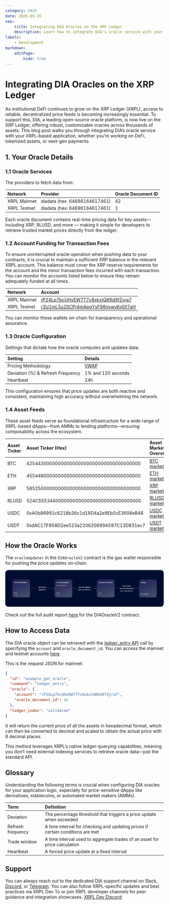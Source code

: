 ```yaml
---
category: 2025
date: 2025-05-16
seo:
    title: Integrating DIA Oracles on the XRP Ledger
    description: Learn how to integrate DIA's oracle service with your XRPL-based application to fetch up-to-date asset price information, whether you're working on DeFi, tokenized assets, or next-gen payments.
labels:
    - Development
markdown:
    editPage:
        hide: true
---
```

# Integrating DIA Oracles on the XRP Ledger

As institutional DeFi continues to grow on the XRP Ledger (XRPL), access to reliable, decentralized price feeds is becoming increasingly essential. To support this, DIA, a leading open-source oracle platform, is now live on the XRP Ledger, offering robust, customizable oracles across thousands of assets. This blog post walks you through integrating DIA’s oracle service with your XRPL-based application, whether you’re working on DeFi, tokenized assets, or next-gen payments.

<!-- BREAK -->

## 1. Your Oracle Details

### 1.1 Oracle Services

The providers to fetch data from:

| Network | Provider | Oracle Document ID |
|:--------|:---------| :------------------|
| XRPL Mainnet | diadata (hex. 64696164617461) | 42 |
| XRPL Testnet | diadata (hex: 64696164617461) | 1 |

Each oracle document contains real-time pricing data for key assets—including XRP, RLUSD, and more — making it simple for developers to retrieve trusted market prices directly from the ledger.

### 1.2 Account Funding for Transaction Fees

To ensure uninterrupted oracle operation when pushing data to your contracts, it is crucial to maintain a sufficient XRP balance in the relevant XRPL account. This balance must cover the XRP reserve requirements for the account and the minor transaction fees incurred with each transaction. You can monitor the accounts listed below to ensure they remain adequately funded at all times.

| Network      | Account       |
|:-------------|:------------------|
| XRPL Mainnet | [rP24Lp7bcUHvEW7T7c8xkxtQKKd9fZyra7](https://livenet.xrpl.org/accounts/rP24Lp7bcUHvEW7T7c8xkxtQKKd9fZyra7) | 
| XRPL Testnet | [r3U1mL5u2SCPr4mApqYyF96nvwvKoGf7aH](https://testnet.xrpl.org/accounts/r3U1mL5u2SCPr4mApqYyF96nvwvKoGf7aH) |

You can monitor these wallets on-chain for transparency and operational assurance.

### 1.3 Oracle Configuration

Settings that dictate how the oracle computes and updates data.

| Setting      | Details      |
|:-------------|:------------------|
| Pricing Methodology | [VWAP](https://nexus.diadata.org/reference/pricing-methodologies/vwap-volume-weighted-average-price) |
| Deviation (%) & Refresh Frequency | 1% and 120 seconds |
| Heartbeat | 24h |

This configuration ensures that price updates are both reactive and consistent, maintaining high accuracy without overwhelming the network.

### 1.4 Asset Feeds

These asset feeds serve as foundational infrastructure for a wide range of XRPL-based dApps—from AMMs to lending platforms—ensuring composability across the ecosystem.

| Asset Ticker | Asset Ticker (Hex) | Asset Markets Overview |
|:-----------|:----------|:-------------|
| BTC | 4254430000000000000000000000000000000000 | [BTC markets](https://www.diadata.org/app/price/asset/Bitcoin/0x0000000000000000000000000000000000000000/) |
| ETH | 4554480000000000000000000000000000000000 | [ETH markets](https://www.diadata.org/app/price/asset/Ethereum/0x0000000000000000000000000000000000000000/) |
| XRP | 5852500000000000000000000000000000000000 | [XRP markets](https://www.diadata.org/app/price/asset/XRPL/0x0000000000000000000000000000000000000000/) |
| RLUSD | 524C555344000000000000000000000000000000 | [RLUSD markets](https://www.diadata.org/app/price/asset/XRPL/rMxCKbEDwqr76QuheSUMdEGf4B9xJ8m5De/) |
| USDC | 0xA0b86991c6218b36c1d19D4a2e9Eb0cE3606eB48 | [USDC markets](https://www.diadata.org/app/price/asset/Ethereum/0xA0b86991c6218b36c1d19D4a2e9Eb0cE3606eB48/) |
| USDT | 0xdAC17F958D2ee523a2206206994597C13D831ec7 | [USDT markets](https://www.diadata.org/app/price/asset/Ethereum/0xdAC17F958D2ee523a2206206994597C13D831ec7/) |


## How the Oracle Works

The `oracleUpdater` in the `DIAOracleV2` contract is the gas wallet responsible for pushing the price updates on-chain.

![Screenshot: How Dia Oracle Works](/blog/img/dev-reflections-how-dia-oracle-works.png)

Check out the full audit report [here](https://content.gitbook.com/content/TURK2sDMSvoX6oxbS6WA/blobs/vJuu8yMWLXokC7m3aqKg/02_Smart%20Contract%20Audit_DIA_Oracle_v2.pdf) for the DIAOracleV2 contract.


## How to Access Data

The DIA oracle object can be retrieved with the [ledger_entry API](https://xrpl.org/resources/dev-tools/websocket-api-tool#ledger_entry-oracle) call by specifying the `account` and `oracle_document_id`. You can access the mainnet and testnet accounts [here](https://docs.google.com/document/d/1GGLxcKSYlCP-yxrcP5Gzd8nsm-WzcjNvwWMvvJjXwbw/edit?tab=t.0#heading=h.e29ryp9qtwct).

This is the request JSON for mainnet:


```json
{
  "id": "example_get_oracle",
  "command": "ledger_entry",
  "oracle": {
    "account": "rP24Lp7bcUHvEW7T7c8xkxtQKKd9fZyra7",
    "oracle_document_id": 42
  },
  "ledger_index": "validated"
}
```

It will return the current price of all the assets in hexadecimal format, which can then be converted to decimal and scaled to obtain the actual price with 8 decimal places.

This method leverages XRPL’s native ledger-querying capabilities, meaning you don’t need external indexing services to retrieve oracle data—just the standard API.

## Glossary

Understanding the following terms is crucial when configuring DIA oracles for your application logic, especially for price-sensitive dApps like derivatives, stablecoins, or automated market makers (AMMs).

| Term       | Definition  |
|:-----------|:------------|
| Deviation  | The percentage threshold that triggers a price update when exceeded |
| Refresh frequency | A time interval for checking and updating prices if certain conditions are met |
| Trade window | A time interval used to aggregate trades of an asset for price calculation |
| Heartbeat | A forced price update at a fixed interval |

## Support

You can always reach out to the dedicated DIA support channel on Slack, [Discord](https://discord.gg/ZvGjVY5uvs), or [Telegram](https://t.me/diadata_org). You can also follow XRPL-specific updates and best practices via XRPL Dev To or join XRPL developer channels for peer guidance and integration showcases. [XRPL Dev Discord](https://discord.gg/sfX3ERAMjH)